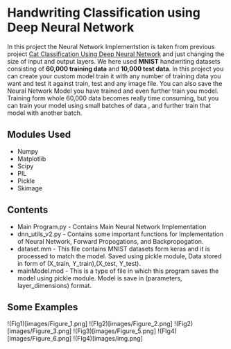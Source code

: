# Handwriting Classification using Deep Neural Network

In this project the Neural Network Implementstion is taken from previous project [Cat Classification Using Deep Neural Network](https://github.com/jimmyahalpara/Machine-and-Deep-Learning/tree/master/Cat%20Classification%20with%20Deep%20Neural%20Network) and just changing the size of input and output layers. We here used **MNIST** handwriting datasets consisting of **60,000 training data** and **10,000 test data**. 
In this project you can create your custom model train it with any number of training data you want and test it against train, test and any image file. You can also save the Neural Network Model you have trained and even further train you model. Training form whole 60,000 data becomes really time consuming, but you can train your model using small batches of data , and further train that model with another batch. 

## Modules Used 

* Numpy
* Matplotlib
* Scipy
* PIL
* Pickle
* Skimage

## Contents

* Main Program.py - Contains Main Neural Network Implementation
* dnn_utils_v2.py - Contains some important functions for Implementation of Neural Network, Forward Propogations, and Backpropogation.
* dataset.mm - This file contains MNIST datasets form keras and it is processed to match the model. Saved using pickle module, Data stored in form of (X_train, Y_train),(X_test, Y_test).
* mainModel.mod - This is a type of file in which this program saves the model using pickle module. Model is save in (parameters, layer_dimensions) format.

## Some Examples

!(Fig1)[images/Figure_1.png]
!(FIg2)[images/Figure_2.png]
!(Fig2)[images/Figure_3.png]
!(Fig3)[images/Figure_5.png]
!(FIg4)[images/Figure_6.png]
!(FIg4)[images/img.png]